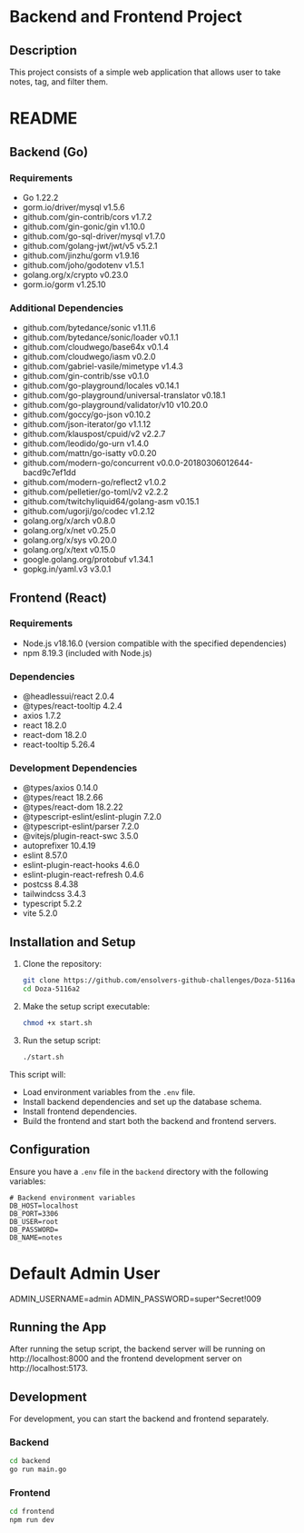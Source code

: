 # Backend and Frontend Project

## Description
This project consists of a simple web application that allows user to take notes, tag, and filter them.

# README

## Backend (Go)

### Requirements

- Go 1.22.2
- gorm.io/driver/mysql v1.5.6
- github.com/gin-contrib/cors v1.7.2
- github.com/gin-gonic/gin v1.10.0
- github.com/go-sql-driver/mysql v1.7.0
- github.com/golang-jwt/jwt/v5 v5.2.1
- github.com/jinzhu/gorm v1.9.16
- github.com/joho/godotenv v1.5.1
- golang.org/x/crypto v0.23.0
- gorm.io/gorm v1.25.10

### Additional Dependencies

- github.com/bytedance/sonic v1.11.6
- github.com/bytedance/sonic/loader v0.1.1
- github.com/cloudwego/base64x v0.1.4
- github.com/cloudwego/iasm v0.2.0
- github.com/gabriel-vasile/mimetype v1.4.3
- github.com/gin-contrib/sse v0.1.0
- github.com/go-playground/locales v0.14.1
- github.com/go-playground/universal-translator v0.18.1
- github.com/go-playground/validator/v10 v10.20.0
- github.com/goccy/go-json v0.10.2
- github.com/json-iterator/go v1.1.12
- github.com/klauspost/cpuid/v2 v2.2.7
- github.com/leodido/go-urn v1.4.0
- github.com/mattn/go-isatty v0.0.20
- github.com/modern-go/concurrent v0.0.0-20180306012644-bacd9c7ef1dd
- github.com/modern-go/reflect2 v1.0.2
- github.com/pelletier/go-toml/v2 v2.2.2
- github.com/twitchyliquid64/golang-asm v0.15.1
- github.com/ugorji/go/codec v1.2.12
- golang.org/x/arch v0.8.0
- golang.org/x/net v0.25.0
- golang.org/x/sys v0.20.0
- golang.org/x/text v0.15.0
- google.golang.org/protobuf v1.34.1
- gopkg.in/yaml.v3 v3.0.1

## Frontend (React)

### Requirements

- Node.js v18.16.0 (version compatible with the specified dependencies)
- npm 8.19.3 (included with Node.js)

### Dependencies

- @headlessui/react 2.0.4
- @types/react-tooltip 4.2.4
- axios 1.7.2
- react 18.2.0
- react-dom 18.2.0
- react-tooltip 5.26.4

### Development Dependencies

- @types/axios 0.14.0
- @types/react 18.2.66
- @types/react-dom 18.2.22
- @typescript-eslint/eslint-plugin 7.2.0
- @typescript-eslint/parser 7.2.0
- @vitejs/plugin-react-swc 3.5.0
- autoprefixer 10.4.19
- eslint 8.57.0
- eslint-plugin-react-hooks 4.6.0
- eslint-plugin-react-refresh 0.4.6
- postcss 8.4.38
- tailwindcss 3.4.3
- typescript 5.2.2
- vite 5.2.0

## Installation and Setup

1. Clone the repository:

    ```sh
    git clone https://github.com/ensolvers-github-challenges/Doza-5116a2.git
    cd Doza-5116a2
    ```

2. Make the setup script executable:

    ```sh
    chmod +x start.sh
    ```

3. Run the setup script:

    ```sh
    ./start.sh
    ```

This script will:

- Load environment variables from the `.env` file.
- Install backend dependencies and set up the database schema.
- Install frontend dependencies.
- Build the frontend and start both the backend and frontend servers.

## Configuration

Ensure you have a `.env` file in the `backend` directory with the following variables:

```env
# Backend environment variables
DB_HOST=localhost
DB_PORT=3306
DB_USER=root
DB_PASSWORD=
DB_NAME=notes
```

# Default Admin User
ADMIN_USERNAME=admin
ADMIN_PASSWORD=super^Secret!009

## Running the App

After running the setup script, the backend server will be running on http://localhost:8000 and the frontend development server on http://localhost:5173.

## Development

For development, you can start the backend and frontend separately.

### Backend

```sh
cd backend
go run main.go
```

### Frontend

```sh
cd frontend
npm run dev
```

